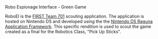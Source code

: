 Robo Espionage Interface - Green Game

RoboEI is the [FIRST Team 701](http://www.vandenrobotics.com) scouting application.
The application is hosted on Nintendo DS and developed using the the [Nintendo
DS Raguna Application Framework](https://github.com/duanem/ndsraf).  This specific
rendition is used to scout the game created as a final for the Robotics Class, "Pick
Up Sticks".


